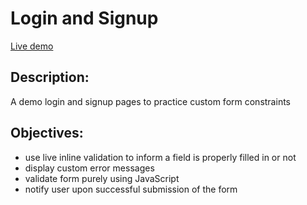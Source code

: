 # Login and Signup

[Live demo](https://mwahyd.github.io/TOP-projects/12-login-signup/signup.html)

## **Description**:

A demo login and signup pages to practice custom form constraints

## **Objectives**:

- use live inline validation to inform a field is properly filled in or not
- display custom error messages
- validate form purely using JavaScript
- notify user upon successful submission of the form
